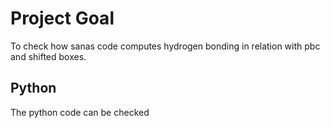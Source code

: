 # Project Goal
To check how sanas code computes hydrogen bonding in relation with pbc and shifted boxes.

## Python

The python code can be checked 
